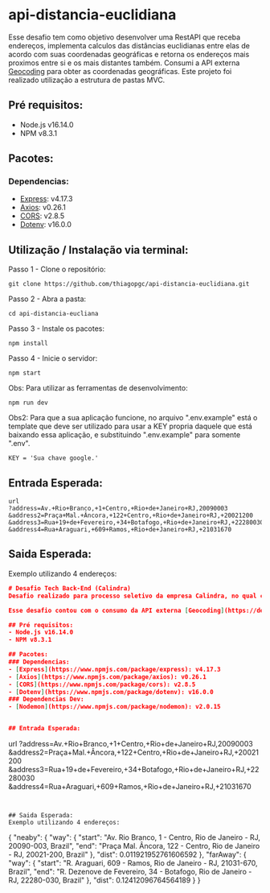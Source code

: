 # api-distancia-euclidiana

Esse desafio tem como objetivo desenvolver uma RestAPI que receba endereços, implementa calculos das distâncias euclidianas entre elas de acordo com suas coordenadas geográficas e retorna os endereços mais proximos entre si e os mais distantes também.
Consumi a API externa [Geocoding](https://developers.google.com/maps/documentation/geocoding/start) para obter as coordenadas geográficas. Este projeto foi realizado utilização a estrutura de pastas MVC. 

## Pré requisitos:
- Node.js v16.14.0
- NPM v8.3.1

## Pacotes:
### Dependencias: 
- [Express](https://www.npmjs.com/package/express): v4.17.3
- [Axios](https://www.npmjs.com/package/axios): v0.26.1
- [CORS](https://www.npmjs.com/package/cors): v2.8.5
- [Dotenv](https://www.npmjs.com/package/dotenv): v16.0.0

## Utilização / Instalação via terminal:
Passo 1 - Clone o repositório:
```
git clone https://github.com/thiagopgc/api-distancia-euclidiana.git
```

Passo 2 - Abra a pasta:
```
cd api-distancia-eucliana
```

Passo 3 - Instale os pacotes:
```
npm install
```

Passo 4 - Inicie o servidor:
```
npm start
```

Obs: Para utilizar as ferramentas de desenvolvimento:
```
npm run dev
```

Obs2: Para que a sua aplicação funcione, no arquivo ".env.example" está o template que deve ser utilizado para usar a KEY propria daquele que está baixando essa aplicação, e substituindo ".env.example" para somente ".env".
```
KEY = 'Sua chave google.'
```


## Entrada Esperada:
```
url
?address=Av.+Rio+Branco,+1+Centro,+Rio+de+Janeiro+RJ,20090003
&address2=Praça+Mal.+Âncora,+122+Centro,+Rio+de+Janeiro+RJ,+20021200
&address3=Rua+19+de+Fevereiro,+34+Botafogo,+Rio+de+Janeiro+RJ,+22280030
&address4=Rua+Araguari,+609+Ramos,+Rio+de+Janeiro+RJ,+21031670
```


## Saida Esperada:
Exemplo utilizando 4 endereços:
```json
# Desafio Tech Back-End (Calindra)
Desafio realizado para processo seletivo da empresa Calindra, no qual consistia na criação de uma RestAPI que recebia como parâmetros de entrada endereços, são realizados os calculos das distâncias euclidianas entre elas (dadas suas coordenadas geográgicas) e retornando quais seriam os endereços mais proximos entre si e os mais distantes também.

Esse desafio contou com o consumo da API externa [Geocoding](https://developers.google.com/maps/documentation/geocoding/start) para utilizar coordenadas geográficas dos endereços, assim como organização via MVC.

## Pré requisitos:
- Node.js v16.14.0
- NPM v8.3.1

## Pacotes:
### Dependencias: 
- [Express](https://www.npmjs.com/package/express): v4.17.3
- [Axios](https://www.npmjs.com/package/axios): v0.26.1
- [CORS](https://www.npmjs.com/package/cors): v2.8.5
- [Dotenv](https://www.npmjs.com/package/dotenv): v16.0.0
### Dependencias Dev:
- [Nodemon](https://www.npmjs.com/package/nodemon): v2.0.15


## Entrada Esperada:
```
url
?address=Av.+Rio+Branco,+1+Centro,+Rio+de+Janeiro+RJ,20090003
&address2=Praça+Mal.+Âncora,+122+Centro,+Rio+de+Janeiro+RJ,+20021200
&address3=Rua+19+de+Fevereiro,+34+Botafogo,+Rio+de+Janeiro+RJ,+22280030
&address4=Rua+Araguari,+609+Ramos,+Rio+de+Janeiro+RJ,+21031670
```


## Saida Esperada:
Exemplo utilizando 4 endereços:
```
{
	"neaby": {
		"way": {
			"start": "Av. Rio Branco, 1 - Centro, Rio de Janeiro - RJ, 20090-003, Brazil",
			"end": "Praça Mal. Âncora, 122 - Centro, Rio de Janeiro - RJ, 20021-200, Brazil"
		},
		"dist": 0.011921952761606592
	},
	"farAway": {
		"way": {
			"start": "R. Araguari, 609 - Ramos, Rio de Janeiro - RJ, 21031-670, Brazil",
			"end": "R. Dezenove de Fevereiro, 34 - Botafogo, Rio de Janeiro - RJ, 22280-030, Brazil"
		},
		"dist": 0.12412096764564189
	}
}
```




